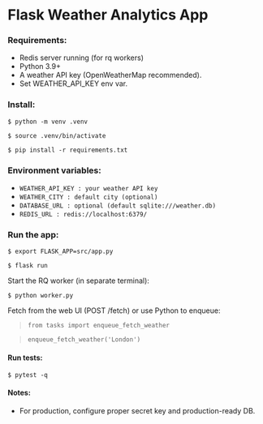 # Flask Weather Analytics App

### Requirements:
- Redis server running (for rq workers)
- Python 3.9+
- A weather API key (OpenWeatherMap recommended). 
- Set WEATHER_API_KEY env var.

### Install:
`$ python -m venv .venv`

`$ source .venv/bin/activate`

`$ pip install -r requirements.txt`

### Environment variables:
- `WEATHER_API_KEY : your weather API key`
- `WEATHER_CITY : default city (optional)`
- `DATABASE_URL : optional (default sqlite:///weather.db)`
- `REDIS_URL : redis://localhost:6379/`

### Run the app:
`$ export FLASK_APP=src/app.py`

`$ flask run`

Start the RQ worker (in separate terminal):

`$ python worker.py`

Fetch from the web UI (POST /fetch) or use Python to enqueue:
> `from tasks import enqueue_fetch_weather`

> `enqueue_fetch_weather('London')`

#### Run tests:

`$ pytest -q`

#### Notes:
- For production, configure proper secret key and production-ready DB.

